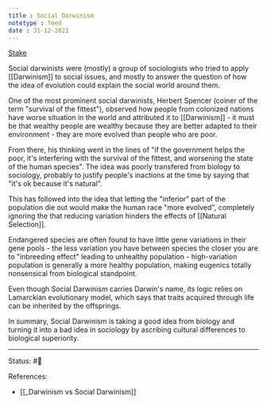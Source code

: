 ```yaml
---
title : Social Darwinism
notetype : feed
date : 31-12-2021
---
```

[Stake](https://traderjoexyz.com/#/stake)

Social darwinists were (mostly) a group of sociologists who tried to apply [[Darwinism]] to social issues, and mostly to answer the question of how the idea of evolution could explain the social world around them.

One of the most prominent social darwinists, Herbert Spencer (coiner of the term "survival of the fittest"), observed how people from colonized nations have worse situation in the world and attributed it to [[Darwinism]] - it must be that wealthy people are wealthy because they are better adapted to their environment - they are more evolved than people who are poor.

From there, his thinking went in the lines of "if the government helps the poor, it's interfering with the survival of the fittest, and worsening the state of the human species". The idea was poorly transfered from biology to sociology, probably to justify people's inactions at the time by saying that "it's ok because it's natural".

This has followed into the idea that letting the "inferior" part of the population die out would make the human race "more evolved", completely ignoring the that reducing variation hinders the effects of [[Natural Selection]].

Endangered species are often found to have little gene variations in their gene pools - the less variation you have between species the closer you are to "inbreeding effect" leading to unhealthy population - high-variation population is generally a more healthy population, making eugenics totally nonsensical from biological standpoint.

Even though Social Darwinism carries Darwin's name, its logic relies on Lamarckian evolutionary model, which says that traits acquired through life can be inherited by the offsprings.

In summary, Social Darwinism is taking a good idea from biology and turning it into a bad idea in sociology by ascribing cultural differences to biological superiority.




-----

Status: #🌲 

References:
- [[_Darwinism vs Social Darwinism]]

